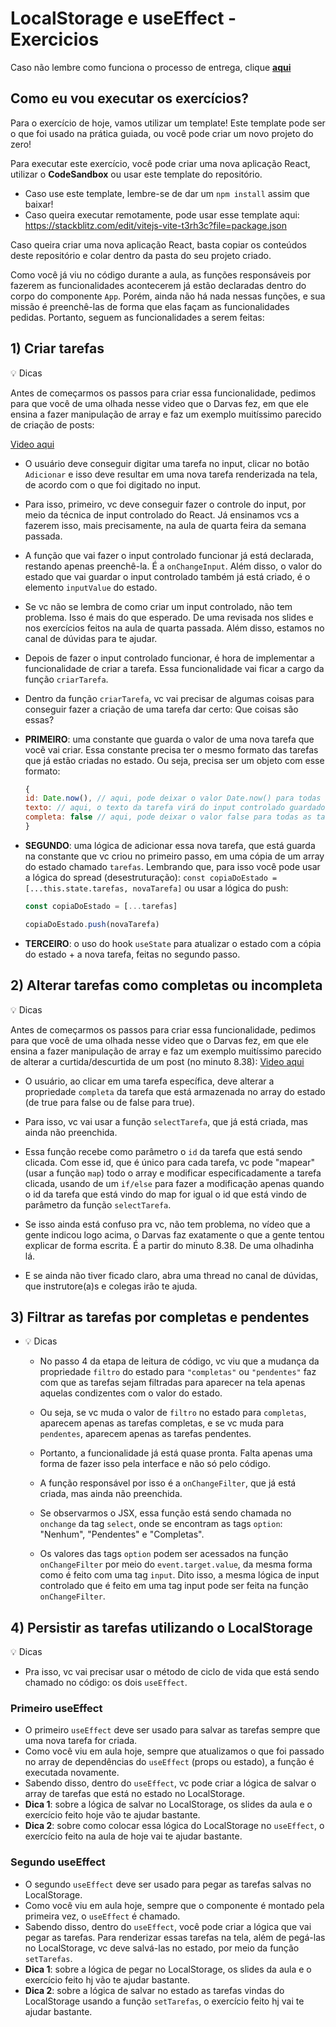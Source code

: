# LocalStorage e useEffect - Exercicios

Caso não lembre como funciona o processo de entrega, clique [**aqui**](https://github.com/labenuexercicios/instrucoes-entrega)


## Como eu vou executar os exercícios?
Para o exercício de hoje, vamos utilizar um template! Este template pode ser o que foi usado na prática guiada, ou você pode criar um novo projeto do zero!


Para executar este exercício, você pode criar uma nova aplicação React, utilizar o **CodeSandbox** ou usar este template do repositório.
- Caso use este template, lembre-se de dar um `npm install` assim que baixar! 
- Caso queira executar remotamente, pode usar esse template aqui: https://stackblitz.com/edit/vitejs-vite-t3rh3c?file=package.json

Caso queira criar uma nova aplicação React, basta copiar os conteúdos deste repositório e colar dentro da pasta do seu projeto criado.


Como você já viu no código durante a aula, as funções responsáveis por fazerem as funcionalidades acontecerem já estão declaradas dentro do corpo do componente `App`. Porém, ainda não há nada nessas funções, e sua missão é preenchê-las de forma que elas façam as funcionalidades pedidas. Portanto, seguem as funcionalidades a serem feitas:

## **1) Criar tarefas**

💡  Dicas
    
Antes de começarmos os passos para criar essa funcionalidade, pedimos para que você de uma olhada nesse video que o Darvas fez, em que ele ensina a fazer manipulação de array e faz um exemplo muitíssimo parecido de criação de posts:
    
[Video aqui](https://vimeo.com/410838254/6ea0a53200)
    
- O usuário deve conseguir digitar uma tarefa no input, clicar no botão `Adicionar` e isso deve resultar em uma nova tarefa renderizada na tela, de acordo com o que foi digitado no input.


- Para isso, primeiro, vc deve conseguir fazer o controle do input, por meio da técnica de input controlado do React. Já ensinamos vcs a fazerem isso, mais precisamente, na aula de quarta feira da semana passada.

- A função que vai fazer o input controlado funcionar já está declarada, restando apenas preenchê-la. É a `onChangeInput`. Além disso, o valor do estado que vai guardar o input controlado também já está criado, é o elemento `inputValue` do estado.

 - Se vc não se lembra de como criar um input controlado, não tem problema. Isso é mais do que esperado. De uma revisada nos slides e nos exercícios feitos na aula de quarta passada. Além disso, estamos no canal de dúvidas para te ajudar.


- Depois de fazer o input controlado funcionar, é hora de implementar a funcionalidade de criar a tarefa. Essa funcionalidade vai ficar a cargo da função `criarTarefa`.

 - Dentro da função `criarTarefa`, vc vai precisar de algumas coisas para conseguir fazer a criação  de uma tarefa dar certo:
Que coisas são essas?

- **PRIMEIRO**: uma constante que guarda o valor de uma nova tarefa que você vai criar. Essa constante precisa ter o mesmo formato das tarefas que já estão criadas no estado. Ou seja, precisa ser um objeto com esse formato:
                
    ```jsx
    {
	id: Date.now(), // aqui, pode deixar o valor Date.now() para todas as tarefas as serem criadas
	texto: // aqui, o texto da tarefa virá do input controlado guardado no estado
	completa: false // aqui, pode deixar o valor false para todas as tarefas as serem criadas, pq a tarefa sempre vai começar como não completa.
    }
    ```
                
- **SEGUNDO**: uma lógica de adicionar essa nova tarefa, que está guarda na constante que vc criou no primeiro passo, em uma cópia de um array do estado chamado `tarefas`. Lembrando que, para isso você pode usar a lógica do spread (desestruturação): `const copiaDoEstado = [...this.state.tarefas, novaTarefa]` ou usar a lógica do push:
            
    ```jsx
    const copiaDoEstado = [...tarefas]
    
    copiaDoEstado.push(novaTarefa)
    ```
    
- **TERCEIRO**: o uso do hook `useState` para atualizar o estado com a cópia do estado + a nova tarefa, feitas no segundo passo.



## **2) Alterar tarefas como completas ou incompleta**

💡  Dicas
  
Antes de começarmos os passos para criar essa funcionalidade, pedimos para que você de uma olhada nesse video que o Darvas fez, em que ele ensina a fazer manipulação de array e faz um exemplo muitíssimo parecido de alterar a curtida/descurtida de um post (no minuto 8.38):
[Video aqui](https://vimeo.com/410838254/6ea0a53200) 
  
  - O usuário, ao clicar em uma tarefa específica, deve alterar a propriedade `completa` da tarefa que está armazenada no array do estado (de true para false ou de false para true).

  - Para isso, vc vai usar a função `selectTarefa`, que já está criada, mas ainda não preenchida.

  - Essa função recebe como parâmetro o `id` da tarefa que está sendo clicada. Com esse id, que é único para cada tarefa, vc pode "mapear" (usar a função `map`) todo o array e modificar especificadamente a tarefa clicada, usando de um `if/else` para fazer a modificação apenas quando o id da tarefa que está vindo do map for igual o id que está vindo de parâmetro da função `selectTarefa`.

  - Se isso ainda está confuso pra vc, não tem problema, no vídeo que a gente indicou logo acima, o Darvas faz exatamente o que a gente tentou explicar de forma escrita. É a partir do minuto 8.38. De uma olhadinha lá.

  - E se ainda não tiver ficado claro, abra uma thread no canal de dúvidas, que instrutore(a)s e colegas irão te ajuda.
  

## **3) Filtrar as tarefas por completas e pendentes**

- 💡  Dicas
    - No passo 4 da etapa de leitura de código, vc viu que a mudança da propriedade `filtro` do estado para `"completas"` ou `"pendentes"` faz com que as tarefas sejam filtradas para aparecer na tela apenas aquelas condizentes com o valor do estado.


    - Ou seja, se vc muda o valor de `filtro` no estado para `completas`, aparecem apenas as tarefas completas, e se vc muda para `pendentes`, aparecem apenas as tarefas pendentes.

    - Portanto, a funcionalidade já está quase pronta. Falta apenas uma forma de fazer isso pela interface e não só pelo código.

    - A função responsável por isso é a `onChangeFilter`, que já está criada, mas ainda não preenchida.
    
    - Se observarmos o JSX, essa função está sendo chamada no `onchange` da tag `select`, onde se encontram as tags `option`: "Nenhum", "Pendentes" e "Completas".
    
    - Os valores das tags `option` podem ser acessados na função `onChangeFilter` por meio do `event.target.value`, da mesma forma como é feito com uma tag `input`. Dito isso, a mesma lógica de input controlado que é feito em uma tag input pode ser feita na função `onChangeFilter`.
    

## **4) Persistir as tarefas utilizando o LocalStorage**

💡  Dicas
 - Pra isso, vc vai precisar usar o método de ciclo de vida que está sendo chamado no código: os dois `useEffect`.
    
### Primeiro useEffect
    
- O primeiro `useEffect` deve ser usado para salvar as tarefas sempre que uma nova tarefa for criada.
- Como você viu em aula hoje, sempre que atualizamos o que foi passado no array de dependências do `useEffect` (props ou estado), a função é executada novamente.
- Sabendo disso, dentro do `useEffect`, vc pode criar a lógica de salvar o array de tarefas que está no estado no LocalStorage.
- **Dica 1**: sobre a lógica de salvar no LocalStorage, os slides da aula e o exercício feito hoje vão te ajudar bastante.
- **Dica 2**: sobre como colocar essa lógica do LocalStorage no `useEffect`, o exercício feito na aula de hoje vai te ajudar bastante.
    
### Segundo useEffect
    
- O segundo `useEffect` deve ser usado para pegar as tarefas salvas no LocalStorage.
- Como você viu em aula hoje, sempre que o componente é montado pela primeira vez, o `useEffect` é chamado.
- Sabendo disso, dentro do `useEffect`, você pode criar a lógica que vai pegar as tarefas. Para renderizar essas tarefas na tela, além de pegá-las no LocalStorage, vc deve salvá-las no estado, por meio da função `setTarefas`.
- **Dica 1**: sobre a lógica de pegar no LocalStorage, os slides da aula e o exercício feito hj vão te ajudar bastante.
- **Dica 2**: sobre a lógica de salvar no estado as tarefas vindas do LocalStorage usando a função `setTarefas`, o exercício feito hj vai te ajudar bastante.